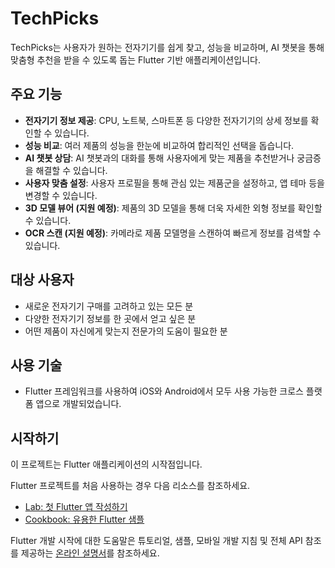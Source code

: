 # TechPicks

TechPicks는 사용자가 원하는 전자기기를 쉽게 찾고, 성능을 비교하며, AI 챗봇을 통해 맞춤형 추천을 받을 수 있도록 돕는 Flutter 기반 애플리케이션입니다.

## 주요 기능

- **전자기기 정보 제공**: CPU, 노트북, 스마트폰 등 다양한 전자기기의 상세 정보를 확인할 수 있습니다.
- **성능 비교**: 여러 제품의 성능을 한눈에 비교하여 합리적인 선택을 돕습니다.
- **AI 챗봇 상담**: AI 챗봇과의 대화를 통해 사용자에게 맞는 제품을 추천받거나 궁금증을 해결할 수 있습니다.
- **사용자 맞춤 설정**: 사용자 프로필을 통해 관심 있는 제품군을 설정하고, 앱 테마 등을 변경할 수 있습니다.
- **3D 모델 뷰어 (지원 예정)**: 제품의 3D 모델을 통해 더욱 자세한 외형 정보를 확인할 수 있습니다.
- **OCR 스캔 (지원 예정)**: 카메라로 제품 모델명을 스캔하여 빠르게 정보를 검색할 수 있습니다.

## 대상 사용자

- 새로운 전자기기 구매를 고려하고 있는 모든 분
- 다양한 전자기기 정보를 한 곳에서 얻고 싶은 분
- 어떤 제품이 자신에게 맞는지 전문가의 도움이 필요한 분

## 사용 기술

- Flutter 프레임워크를 사용하여 iOS와 Android에서 모두 사용 가능한 크로스 플랫폼 앱으로 개발되었습니다.

## 시작하기

이 프로젝트는 Flutter 애플리케이션의 시작점입니다.

Flutter 프로젝트를 처음 사용하는 경우 다음 리소스를 참조하세요.

- [Lab: 첫 Flutter 앱 작성하기](https://docs.flutter.dev/get-started/codelab)
- [Cookbook: 유용한 Flutter 샘플](https://docs.flutter.dev/cookbook)

Flutter 개발 시작에 대한 도움말은 튜토리얼, 샘플, 모바일 개발 지침 및 전체 API 참조를 제공하는 [온라인 설명서](https://docs.flutter.dev/)를 참조하세요.
